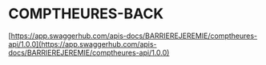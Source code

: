 # COMPTHEURES-BACK 

[https://app.swaggerhub.com/apis-docs/BARRIEREJEREMIE/comptheures-api/1.0.0](https://app.swaggerhub.com/apis-docs/BARRIEREJEREMIE/comptheures-api/1.0.0)
